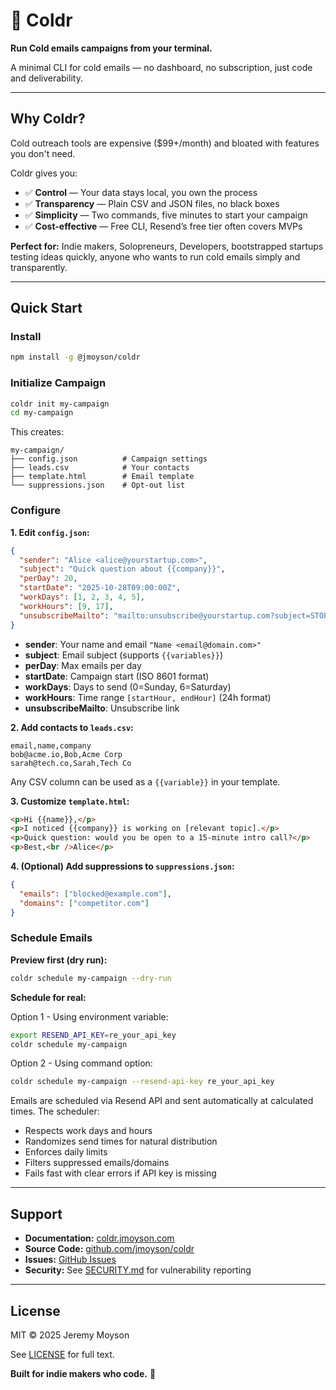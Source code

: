 # 🧊 Coldr

**Run Cold emails campaigns from your terminal.**

A minimal CLI for cold emails — no dashboard, no subscription, just code and deliverability.

---

## Why Coldr?

Cold outreach tools are expensive ($99+/month) and bloated with features you don't need.

Coldr gives you:

- ✅ **Control** — Your data stays local, you own the process
- ✅ **Transparency** — Plain CSV and JSON files, no black boxes
- ✅ **Simplicity** — Two commands, five minutes to start your campaign
- ✅ **Cost-effective** — Free CLI, Resend’s free tier often covers MVPs

**Perfect for:** Indie makers, Solopreneurs, Developers, bootstrapped startups testing ideas quickly, anyone who wants to run cold emails simply and transparently.

---

## Quick Start

### Install

```bash
npm install -g @jmoyson/coldr
```

### Initialize Campaign

```bash
coldr init my-campaign
cd my-campaign
```

This creates:

```
my-campaign/
├── config.json          # Campaign settings
├── leads.csv            # Your contacts
├── template.html        # Email template
└── suppressions.json    # Opt-out list
```

### Configure

**1. Edit `config.json`:**

```json
{
  "sender": "Alice <alice@yourstartup.com>",
  "subject": "Quick question about {{company}}",
  "perDay": 20,
  "startDate": "2025-10-28T09:00:00Z",
  "workDays": [1, 2, 3, 4, 5],
  "workHours": [9, 17],
  "unsubscribeMailto": "mailto:unsubscribe@yourstartup.com?subject=STOP"
}
```

- **sender**: Your name and email `"Name <email@domain.com>"`
- **subject**: Email subject (supports `{{variables}}`)
- **perDay**: Max emails per day
- **startDate**: Campaign start (ISO 8601 format)
- **workDays**: Days to send (0=Sunday, 6=Saturday)
- **workHours**: Time range `[startHour, endHour]` (24h format)
- **unsubscribeMailto**: Unsubscribe link

**2. Add contacts to `leads.csv`:**

```csv
email,name,company
bob@acme.io,Bob,Acme Corp
sarah@tech.co,Sarah,Tech Co
```

Any CSV column can be used as a `{{variable}}` in your template.

**3. Customize `template.html`:**

```html
<p>Hi {{name}},</p>
<p>I noticed {{company}} is working on [relevant topic].</p>
<p>Quick question: would you be open to a 15-minute intro call?</p>
<p>Best,<br />Alice</p>
```

**4. (Optional) Add suppressions to `suppressions.json`:**

```json
{
  "emails": ["blocked@example.com"],
  "domains": ["competitor.com"]
}
```

### Schedule Emails

**Preview first (dry run):**

```bash
coldr schedule my-campaign --dry-run
```

**Schedule for real:**

Option 1 - Using environment variable:

```bash
export RESEND_API_KEY=re_your_api_key
coldr schedule my-campaign
```

Option 2 - Using command option:

```bash
coldr schedule my-campaign --resend-api-key re_your_api_key
```

Emails are scheduled via Resend API and sent automatically at calculated times. The scheduler:

- Respects work days and hours
- Randomizes send times for natural distribution
- Enforces daily limits
- Filters suppressed emails/domains
- Fails fast with clear errors if API key is missing

---

## Support

- **Documentation:** [coldr.jmoyson.com](https://coldr.jmoyson.com)
- **Source Code:** [github.com/jmoyson/coldr](https://github.com/jmoyson/coldr)
- **Issues:** [GitHub Issues](https://github.com/jmoyson/coldr/issues)
- **Security:** See [SECURITY.md](SECURITY.md) for vulnerability reporting

---

## License

MIT © 2025 Jeremy Moyson

See [LICENSE](LICENSE) for full text.

**Built for indie makers who code.** 🧊
